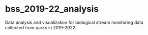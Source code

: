 # bss_2019-22_analysis
Data analysis and visualization for biological stream monitoring data collected from parks in 2019-2022
